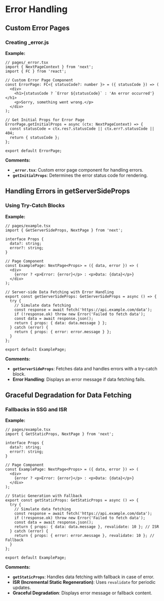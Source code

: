 # Error Handling

## Custom Error Pages
### Creating _error.js

**Example:**

```tsx
// pages/_error.tsx
import { NextPageContext } from 'next';
import { FC } from 'react';

// Custom Error Page Component
const ErrorPage: FC<{ statusCode?: number }> = ({ statusCode }) => (
  <div>
    <h1>{statusCode ? `Error ${statusCode}` : 'An error occurred'}</h1>
    <p>Sorry, something went wrong.</p>
  </div>
);

// Get Initial Props for Error Page
ErrorPage.getInitialProps = async (ctx: NextPageContext) => {
  const statusCode = ctx.res?.statusCode || ctx.err?.statusCode || 404;
  return { statusCode };
};

export default ErrorPage;
```

**Comments:**
- **`_error.tsx`**: Custom error page component for handling errors.
- **`getInitialProps`**: Determines the error status code for rendering.



## Handling Errors in getServerSideProps
### Using Try-Catch Blocks

**Example:**

```tsx
// pages/example.tsx
import { GetServerSideProps, NextPage } from 'next';

interface Props {
  data?: string;
  error?: string;
}

// Page Component
const ExamplePage: NextPage<Props> = ({ data, error }) => (
  <div>
    {error ? <p>Error: {error}</p> : <p>Data: {data}</p>}
  </div>
);

// Server-side Data Fetching with Error Handling
export const getServerSideProps: GetServerSideProps = async () => {
  try {
    // Simulate data fetching
    const response = await fetch('https://api.example.com/data');
    if (!response.ok) throw new Error('Failed to fetch data');
    const data = await response.json();
    return { props: { data: data.message } };
  } catch (error) {
    return { props: { error: error.message } };
  }
};

export default ExamplePage;
```

**Comments:**
- **`getServerSideProps`**: Fetches data and handles errors with a try-catch block.
- **Error Handling**: Displays an error message if data fetching fails.



## Graceful Degradation for Data Fetching
### Fallbacks in SSG and ISR

**Example:**

```tsx
// pages/example.tsx
import { GetStaticProps, NextPage } from 'next';

interface Props {
  data?: string;
  error?: string;
}

// Page Component
const ExamplePage: NextPage<Props> = ({ data, error }) => (
  <div>
    {error ? <p>Error: {error}</p> : <p>Data: {data}</p>}
  </div>
);

// Static Generation with Fallback
export const getStaticProps: GetStaticProps = async () => {
  try {
    // Simulate data fetching
    const response = await fetch('https://api.example.com/data');
    if (!response.ok) throw new Error('Failed to fetch data');
    const data = await response.json();
    return { props: { data: data.message }, revalidate: 10 }; // ISR
  } catch (error) {
    return { props: { error: error.message }, revalidate: 10 }; // Fallback
  }
};

export default ExamplePage;
```

**Comments:**
- **`getStaticProps`**: Handles data fetching with fallback in case of error.
- **ISR (Incremental Static Regeneration)**: Uses `revalidate` for periodic updates.
- **Graceful Degradation**: Displays error message or fallback content.